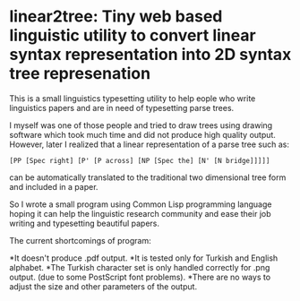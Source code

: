 # linear2tree: Tiny web based linguistic utility to convert linear syntax representation into 2D syntax tree represenation

This is a small linguistics typesetting utility to help eople who write
linguistics papers and are in need of typesetting parse trees.

I myself was one of those people and tried to draw trees using drawing software
which took much time and did not produce high quality output. However, later I
realized that a linear representation of a parse tree such as:

    [PP [Spec right] [P' [P across] [NP [Spec the] [N' [N bridge]]]]]

can be automatically translated to the traditional two dimensional tree form and
included in a paper.

So I wrote a small program using Common Lisp programming language hoping it can
help the linguistic research community and ease their job writing and
typesetting beautiful papers.

The current shortcomings of program:

*It doesn't produce .pdf output.</li>
*It is tested only for Turkish and English alphabet.
*The Turkish character set is only handled correctly for .png output. (due to some PostScript font problems).
*There are no ways to adjust the size and other parameters of the output.
